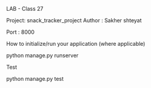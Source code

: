 LAB - Class 27


Project: snack_tracker_project
Author : Sakher shteyat

Port : 8000

How to initialize/run your application (where applicable)

python manage.py runserver


Test 

python manage.py test 